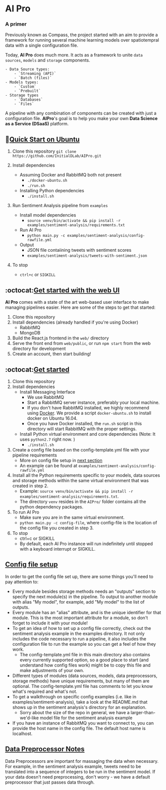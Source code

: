 # AI Pro
### A primer
Previously known as Compass, the project started with an aim to provide a framework for running several machine learning models over spatiotempral data with a single configuration file.

Today, **AI Pro** does much more. It acts as a framework to unite `data sources`, `models` and `storage` components. 

	- Data Source types: 
		- `Streaming (API)`
		- `Batch (files)` 
	- Models types:
		- `Custom`
		- `Prebuilt`
	- Storage types
		- `Databases`
		- `Files`

A pipeline with any combination of components can be created with just a configuration file. 
**AIPro**'s goal is to help you make your own **Data Science as a Service (DSaaS)** platform.

## :rocket:[Quick Start on Ubuntu](#rocketquick-start-on-ubuntu)
1. Clone this repository
``
git clone https://github.com/InitialDLab/AIPro.git
``

2. Install dependencies
	- Assuming Docker and RabbitMQ both not present
		- `./docker-ubuntu.sh`
		- `./run.sh`	
	- Installing Python dependencies
		- `./install.sh`
3. Run Sentiment Analysis pipeline from `examples`
	- Install model dependencies
		- `source venv/bin/activate && pip install -r examples/sentiment-analysis/requirements.txt`
	- Run AI Pro
		- `python main.py -c examples/sentiment-analysis/config-rawfile.yml`
	- Output
		- JSON file contaiining tweets with sentiment scores 
		- `examples/sentiment-analysis/tweets-with-sentiment.json`
4. To stop
	- `ctrl+c` or `SIGKILL`

## :octocat:[Get started with the web UI](#octocatget-started-webui)
**AI Pro** comes with a state of the art web-based user interface to make managing pipelines easier. Here are some of the steps to get that started:
1. Clone this repository
2. Install dependencies (already handled if you're using Docker)
	- RabbitMQ
	- MongoDB
3. Build the React.js frontend in the `web/` directory
4. Serve the front end from `web/public`, or run `npm start` from the web directory for development
5. Create an account, then start building!

## :octocat:[Get started](#octocatget-started)
1. Clone this repository
2. Install dependencies
    - Install Messaging Interface 
        - We use RabbitMQ
        - Start a RabbitMQ server instance, preferably your local machine.
	    - If you don't have RabbitMQ installed, we highly recommend using [Docker](https://hub.docker.com/_/rabbitmq/). We provide a script `docker-ubuntu.sh` to install docker on Ubuntu 16.04.  
        - Once you have Docker installed, the `run.sh` script in this directory will start RabbitMQ with the proper settings.
    - Install Python virtual environment and core dependencies (Note: It uses `python2.7` right now. )
        - `./install.sh` 
3. Create a config file based on the config-template.yml file with your pipeline requirements
	- More on config file setup in [next section](#config-file-setup)
    - An example can be found at `examples/sentiment-analysis/config-rawfile.yml`
4. Install all the Python requirements specific to your models, data sources and storage methods within the same virtual environment that was created in step 2.
	- Example: `source venv/bin/activate && pip install -r examples/sentiment-analysis/requirements.txt`.
	- The directory `venv` resides in the `AIPro/` folder contains all the python dependency packages.
5. To run AI Pro 
    - Make sure you are in the same virtual environment.
    - `python main.py -c config-file`, where config-file is the location of the config file you created in step 3.
6. To stop
    - ctrl+c or SIGKILL
	- By default, each AI Pro instance will run indefinitely until stopped with a keyboard interrupt or SIGKILL.


## [Config file setup](#config-file-setup)
In order to get the config file set up, there are some things you'll need to pay attention to:
- Every module besides storage methods needs an "outputs" section to specify the next module(s) in the pipeline. To output to another module with alias "My model", for example, add "My model" to the list of outputs.
- Every module has an "alias" attribute, and is the unique identifier for that module.  This is the most important attribute for a module, so don't forget to include it with your module!
- To get an idea of how to set up a config file correctly, check out the sentiment analysis example in the examples directory.  It not only includes the code necessary to run a pipeline, it also includes the configuration file to run the example so you can get a feel of how they work.
	- The config-template.yml file in this main directory also contains every currently supported option, so a good place to start (and understand how config files work) might be to copy this file and make adjustments of your own.
- Different types of modules (data sources, models, data preprocessors, storage methods) have unique requirements, but many of them are optional.  The config-template.yml file has comments to let you know what's required and what's not.
- To get a walkthrough on specific config examples (i.e. like in examples/sentiment-analysis), take a look at the README.md that shows up in the sentiment analysis's directory for an explanation.
	- Sorry about the size of the repo in general, we have a larger-than-we'd-like model file for the sentiment analysis example
- If you have an instance of RabbitMQ you want to connect to, you can provide the host name in the config file. The default host name is localhost.


## [Data Preprocessor Notes](#data-preprocessor-notes)
Data Preprocessors are important for massaging the data when necessary.  For example, in the sentiment analysis example, tweets need to be translated into a sequence of integers to be run in the sentiment model.  If your data doesn't need preprocessing, don't worry - we have a default preprocessor that just passes data through.

